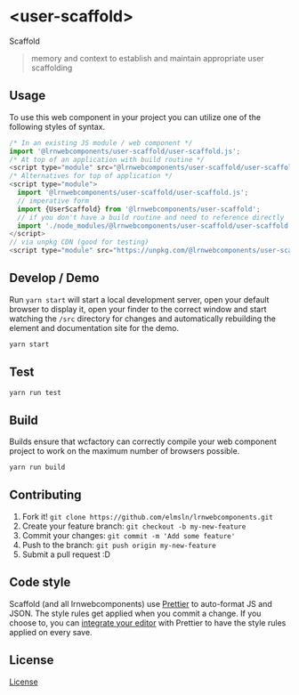 # &lt;user-scaffold&gt;

Scaffold
> memory and context to establish and maintain appropriate user scaffolding

## Usage
To use this web component in your project you can utilize one of the following styles of syntax.

```js
/* In an existing JS module / web component */
import '@lrnwebcomponents/user-scaffold/user-scaffold.js';
/* At top of an application with build routine */
<script type="module" src="@lrnwebcomponents/user-scaffold/user-scaffold.js"></script>
/* Alternatives for top of application */
<script type="module">
  import '@lrnwebcomponents/user-scaffold/user-scaffold.js';
  // imperative form
  import {UserScaffold} from '@lrnwebcomponents/user-scaffold';
  // if you don't have a build routine and need to reference directly
  import './node_modules/@lrnwebcomponents/user-scaffold/user-scaffold.js';
</script>
// via unpkg CDN (good for testing)
<script type="module" src="https://unpkg.com/@lrnwebcomponents/user-scaffold/user-scaffold.js"></script>
```

## Develop / Demo
Run `yarn start` will start a local development server, open your default browser to display it, open your finder to the correct window and start watching the `/src` directory for changes and automatically rebuilding the element and documentation site for the demo.
```bash
yarn start
```

## Test

```bash
yarn run test
```

## Build
Builds ensure that wcfactory can correctly compile your web component project to
work on the maximum number of browsers possible.
```bash
yarn run build
```

## Contributing

1. Fork it! `git clone https://github.com/elmsln/lrnwebcomponents.git`
2. Create your feature branch: `git checkout -b my-new-feature`
3. Commit your changes: `git commit -m 'Add some feature'`
4. Push to the branch: `git push origin my-new-feature`
5. Submit a pull request :D

## Code style

Scaffold (and all lrnwebcomponents) use [Prettier][prettier] to auto-format JS and JSON.  The style rules get applied when you commit a change.  If you choose to, you can [integrate your editor][prettier-ed] with Prettier to have the style rules applied on every save.

[prettier]: https://github.com/prettier/prettier/
[prettier-ed]: https://github.com/prettier/prettier/#editor-integration
[polyserve]: https://github.com/Polymer/polyserve
[web-component-tester]: https://github.com/Polymer/web-component-tester

## License
[ License](http://opensource.org/licenses/)